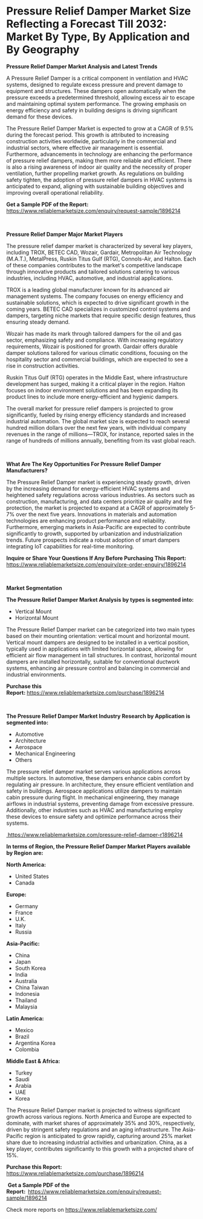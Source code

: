 <p><h1>Pressure Relief Damper Market Size Reflecting a Forecast Till 2032: Market By Type, By Application and By Geography</h1></p><p><strong>Pressure Relief Damper Market Analysis and Latest Trends</strong></p>
<p><p>A Pressure Relief Damper is a critical component in ventilation and HVAC systems, designed to regulate excess pressure and prevent damage to equipment and structures. These dampers open automatically when the pressure exceeds a predetermined threshold, allowing excess air to escape and maintaining optimal system performance. The growing emphasis on energy efficiency and safety in building designs is driving significant demand for these devices.</p><p>The Pressure Relief Damper Market is expected to grow at a CAGR of 9.5% during the forecast period. This growth is attributed to increasing construction activities worldwide, particularly in the commercial and industrial sectors, where effective air management is essential. Furthermore, advancements in technology are enhancing the performance of pressure relief dampers, making them more reliable and efficient. There is also a rising awareness of indoor air quality and the necessity of proper ventilation, further propelling market growth. As regulations on building safety tighten, the adoption of pressure relief dampers in HVAC systems is anticipated to expand, aligning with sustainable building objectives and improving overall operational reliability.</p></p>
<p><strong>Get a Sample PDF of the Report:&nbsp;</strong> <a href="https://www.reliablemarketsize.com/enquiry/request-sample/1896214?utm_campaign=3447&utm_medium=2&utm_source=Github&utm_content=ia&utm_term=28032025&utm_id=pressure-relief-damper">https://www.reliablemarketsize.com/enquiry/request-sample/1896214</a></p>
<p>&nbsp;</p>
<p><strong>Pressure Relief Damper Major Market Players</strong></p>
<p><p>The pressure relief damper market is characterized by several key players, including TROX, BETEC CAD, Wozair, Gardair, Metropolitan Air Technology (M.A.T.), MetalPress, Ruskin Titus Gulf (RTG), Connols-Air, and Halton. Each of these companies contributes to the market's competitive landscape through innovative products and tailored solutions catering to various industries, including HVAC, automotive, and industrial applications.</p><p>TROX is a leading global manufacturer known for its advanced air management systems. The company focuses on energy efficiency and sustainable solutions, which is expected to drive significant growth in the coming years. BETEC CAD specializes in customized control systems and dampers, targeting niche markets that require specific design features, thus ensuring steady demand.</p><p>Wozair has made its mark through tailored dampers for the oil and gas sector, emphasizing safety and compliance. With increasing regulatory requirements, Wozair is positioned for growth. Gardair offers durable damper solutions tailored for various climatic conditions, focusing on the hospitality sector and commercial buildings, which are expected to see a rise in construction activities.</p><p>Ruskin Titus Gulf (RTG) operates in the Middle East, where infrastructure development has surged, making it a critical player in the region. Halton focuses on indoor environment solutions and has been expanding its product lines to include more energy-efficient and hygienic dampers.</p><p>The overall market for pressure relief dampers is projected to grow significantly, fueled by rising energy efficiency standards and increased industrial automation. The global market size is expected to reach several hundred million dollars over the next few years, with individual company revenues in the range of millions—TROX, for instance, reported sales in the range of hundreds of millions annually, benefiting from its vast global reach.</p></p>
<p>&nbsp;</p>
<p><strong>What Are The Key Opportunities For Pressure Relief Damper Manufacturers?</strong></p>
<p><p>The Pressure Relief Damper market is experiencing steady growth, driven by the increasing demand for energy-efficient HVAC systems and heightened safety regulations across various industries. As sectors such as construction, manufacturing, and data centers prioritize air quality and fire protection, the market is projected to expand at a CAGR of approximately 5-7% over the next five years. Innovations in materials and automation technologies are enhancing product performance and reliability. Furthermore, emerging markets in Asia-Pacific are expected to contribute significantly to growth, supported by urbanization and industrialization trends. Future prospects indicate a robust adoption of smart dampers integrating IoT capabilities for real-time monitoring.</p></p>
<p><strong>Inquire or Share Your Questions If Any Before Purchasing This Report:</strong> <a href="https://www.reliablemarketsize.com/enquiry/pre-order-enquiry/1896214?utm_campaign=3447&utm_medium=2&utm_source=Github&utm_content=ia&utm_term=28032025&utm_id=pressure-relief-damper">https://www.reliablemarketsize.com/enquiry/pre-order-enquiry/1896214</a></p>
<p>&nbsp;</p>
<p><strong>Market Segmentation</strong></p>
<p><strong>The Pressure Relief Damper Market Analysis by types is segmented into:</strong></p>
<p><ul><li>Vertical Mount</li><li>Horizontal Mount</li></ul></p>
<p><p>The Pressure Relief Damper market can be categorized into two main types based on their mounting orientation: vertical mount and horizontal mount. Vertical mount dampers are designed to be installed in a vertical position, typically used in applications with limited horizontal space, allowing for efficient air flow management in tall structures. In contrast, horizontal mount dampers are installed horizontally, suitable for conventional ductwork systems, enhancing air pressure control and balancing in commercial and industrial environments.</p></p>
<p><strong>Purchase this Report:&nbsp;</strong><a href="https://www.reliablemarketsize.com/purchase/1896214?utm_campaign=3447&utm_medium=2&utm_source=Github&utm_content=ia&utm_term=28032025&utm_id=pressure-relief-damper">https://www.reliablemarketsize.com/purchase/1896214</a></p>
<p>&nbsp;</p>
<p><strong>The Pressure Relief Damper Market Industry Research by Application is segmented into:</strong></p>
<p><ul><li>Automotive</li><li>Architecture</li><li>Aerospace</li><li>Mechanical Engineering</li><li>Others</li></ul></p>
<p><p>The pressure relief damper market serves various applications across multiple sectors. In automotive, these dampers enhance cabin comfort by regulating air pressure. In architecture, they ensure efficient ventilation and safety in buildings. Aerospace applications utilize dampers to maintain cabin pressure during flight. In mechanical engineering, they manage airflows in industrial systems, preventing damage from excessive pressure. Additionally, other industries such as HVAC and manufacturing employ these devices to ensure safety and optimize performance across their systems.</p></p>
<p><a href="https://www.reliablemarketsize.com/pressure-relief-damper-r1896214?utm_campaign=3447&utm_medium=2&utm_source=Github&utm_content=ia&utm_term=28032025&utm_id=pressure-relief-damper">&nbsp;https://www.reliablemarketsize.com/pressure-relief-damper-r1896214</a></p>
<p><strong>In terms of Region, the Pressure Relief Damper Market Players available by Region are:</strong></p>
<p>
    <p> <strong> North America: </strong>
        <ul>
            <li>United States</li>
            <li>Canada</li>
        </ul>
        </p> 
    <p> <strong> Europe: </strong>
        <ul>
            <li>Germany</li>
            <li>France</li>
            <li>U.K.</li>
            <li>Italy</li>
            <li>Russia</li>
        </ul>
        </p> 
    <p> <strong> Asia-Pacific: </strong>
        <ul>
            <li>China</li>
            <li>Japan</li>
            <li>South Korea</li>
            <li>India</li>
            <li>Australia</li>
            <li>China Taiwan</li>
            <li>Indonesia</li>
            <li>Thailand</li>
            <li>Malaysia</li>
        </ul>
        </p> 
    <p> <strong> Latin America: </strong>
        <ul>
            <li>Mexico</li>
            <li>Brazil</li>
            <li>Argentina Korea</li>
            <li>Colombia</li>
        </ul>
        </p> 
    <p> <strong> Middle East & Africa: </strong>
        <ul>
            <li>Turkey</li>
            <li>Saudi</li>
            <li>Arabia</li>
            <li>UAE</li>
            <li>Korea</li>
        </ul>
    </p>
    </p>
<p><p>The Pressure Relief Damper market is projected to witness significant growth across various regions. North America and Europe are expected to dominate, with market shares of approximately 35% and 30%, respectively, driven by stringent safety regulations and an aging infrastructure. The Asia-Pacific region is anticipated to grow rapidly, capturing around 25% market share due to increasing industrial activities and urbanization. China, as a key player, contributes significantly to this growth with a projected share of 15%.</p></p>
<p><strong>Purchase this Report: </strong><a href="https://www.reliablemarketsize.com/purchase/1896214?utm_campaign=3447&utm_medium=2&utm_source=Github&utm_content=ia&utm_term=28032025&utm_id=pressure-relief-damper">https://www.reliablemarketsize.com/purchase/1896214</a></p>
<p>&nbsp;<strong>Get a Sample PDF of the Report:&nbsp;&nbsp;</strong><a href="https://www.reliablemarketsize.com/enquiry/request-sample/1896214?utm_campaign=3447&utm_medium=2&utm_source=Github&utm_content=ia&utm_term=28032025&utm_id=pressure-relief-damper">https://www.reliablemarketsize.com/enquiry/request-sample/1896214</a></p>
<p><strong></strong></p>
<p>Check more reports on <a href="https://www.reliablemarketsize.com/?utm_campaign=3447&utm_medium=2&utm_source=Github&utm_content=ia&utm_term=28032025&utm_id=pressure-relief-damper">https://www.reliablemarketsize.com/</a></p>